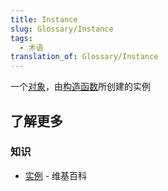 ```yaml
---
title: Instance
slug: Glossary/Instance
tags:
  - 术语
translation_of: Glossary/Instance
---
```

一个[对象](/zh-CN/docs/Glossary/Object)，由[构造函数](/zh-CN/docs/Glossary/Constructor)所创建的实例

## 了解更多

### 知识

- [实例](https://zh.wikipedia.org/wiki/Instance_(computer_science)) - 维基百科
